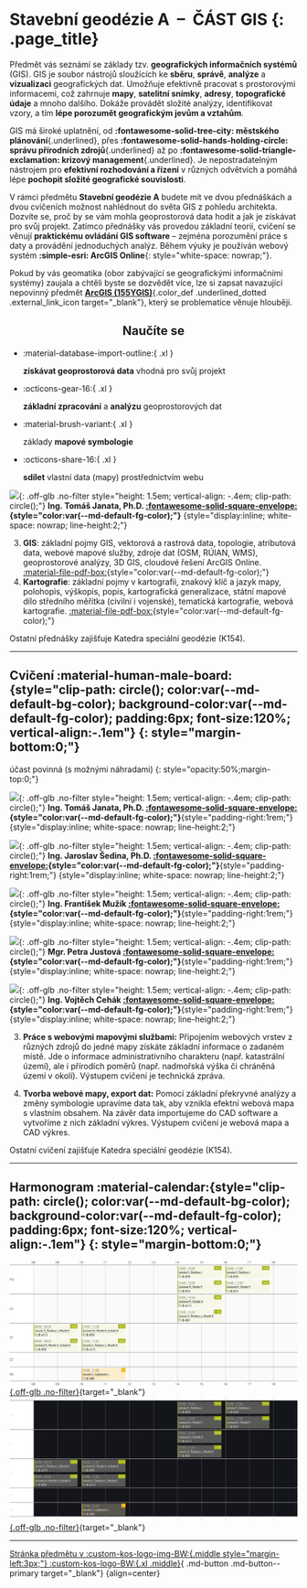 
# Stavební geodézie A &nbsp;–&nbsp; ČÁST GIS {: .page_title}

Předmět vás seznámí se základy tzv. __geografických informačních systémů__ (GIS). GIS je soubor nástrojů sloužících ke __sběru__, __správě__, __analýze__ a __vizualizaci__ geografických dat. Umožňuje efektivně pracovat s prostorovými informacemi, což zahrnuje __mapy__, __satelitní snímky__, __adresy__, __topografické údaje__ a mnoho dalšího. Dokáže provádět složité analýzy, identifikovat vzory, a tím __lépe porozumět geografickým jevům a vztahům__.

GIS má široké uplatnění, od __:fontawesome-solid-tree-city: městského plánování__{.underlined}, přes __:fontawesome-solid-hands-holding-circle: správu přírodních zdrojů__{.underlined} až po __:fontawesome-solid-triangle-exclamation: krizový management__{.underlined}. Je nepostradatelným nástrojem pro __efektivní rozhodování a řízení__ v různých odvětvích a pomáhá lépe __pochopit složité geografické souvislosti__.

V rámci předmětu __Stavební geodézie A__ budete mít ve dvou přednáškách a dvou cvičeních možnost nahlédnout do světa GIS z pohledu architekta. Dozvíte se, proč by se vám mohla geoprostorová data hodit a jak je získávat pro svůj projekt. Zatímco přednášky vás provedou základní teorií, cvičení se věnují __praktickému ovládání GIS software__ – zejména porozumění práce s daty a provádění jednoduchých analýz. Během výuky je používán webový systém __:simple-esri: ArcGIS Online__{: style="white-space: nowrap;"}.

Pokud by vás geomatika (obor zabývající se geografickými informačními systémy) zaujala a chtěli byste se dozvědět více, lze si zapsat navazující nepovinný předmět [__ArcGIS (155YGIS)__](https://kos.cvut.cz/course-syllabus/155YGIS/ "stránka předmětu v KOS"){.color_def .underlined_dotted .external_link_icon target="_blank"}, který se problematice věnuje hlouběji.

<h2 style="text-align:center;">Naučíte se</h2>
<!-- styl je zde pridany HTML tagem (ne pomoci '##'), aby se text neobjevil v tabulce obsahu vlevo na strance -->

<div class="grid cards grid_icon_info smaller_padding" markdown> <!-- specificky format gridu (trida "grid_icon_info") na miru uvodni strance predmetu -->

-   :material-database-import-outline:{ .xl }

    __získávat geoprostorová data__ vhodná pro svůj projekt

-   :octicons-gear-16:{ .xl }

    __základní zpracování__ a __analýzu__ geoprostorových dat

-   :material-brush-variant:{ .xl }

    základy __mapové symbologie__

-   :octicons-share-16:{ .xl }

    __sdílet__ vlastní data (mapy) prostřednictvím webu

</div>
<!--
<div class="gallery_container" markdown>
![](./assets/index/01.jpg){: .no-filter }
![](./assets/index/02.jpg){: .no-filter }
![](./assets/index/03.jpg){: .no-filter }
![](./assets/index/04.jpg){: .no-filter }
![](./assets/index/05.jpg){: .no-filter }
![](./assets/index/06.jpg){: .no-filter }
![](./assets/index/07.jpg){: .no-filter }
![](./assets/index/08.jpg){: .no-filter }
![](./assets/index/09.jpg){: .no-filter }
![](./assets/index/10.jpg){: .no-filter }
![](./assets/index/11.jpg){: .no-filter }
![](./assets/index/12.jpg){: .no-filter }
</div>
-->
<!-- ## Doporučená literatura

1. Kolář, J.: Geografické informační systémy 10. Vydavatelství ČVUT, Praha 1998.
2. Rapant, P. (2006): Geoinformatika a geoinformační technologie. VŠB-TU Ostrava, 500 str. ISBN 80-248-1264-9.
3. Břehovský, M., Jedlička, K. (2005): Přednáškové texty pro Úvod do GIS. ZČU Plzeň, 116 s.
4. Hrubý M.: Geografické Informační Systémy (GIS) - Studijní opora. VÚT v Brně, 91 str.
5. Tuček J.: Geografické informační systémy, Praha Computer Press, 1998. -->

---

## Přednášky :material-lectern:{style="clip-path: circle(); color:var(--md-default-bg-color); background-color:var(--md-default-fg-color); padding:6px; font-size:120%; vertical-align:-.1em"} {: style="margin-bottom:0;"}

účast doporučená
{: style="opacity:50%;margin-top:0;"}

![](https://geomatics.fsv.cvut.cz/wp-content/uploads/2022/01/03-edit_export@0.5x-1.jpg){: .off-glb .no-filter style="height: 1.5em; vertical-align: -.4em; clip-path: circle();"}
__prof. Ing. Jiří Cajthaml, Ph.D. [:fontawesome-solid-square-envelope:](mailto:jiri.cajthaml@fsv.cvut.cz "jiri.cajthaml@fsv.cvut.cz"){style="color:var(--md-default-fg-color);"}__{style="padding-right:1rem;"}
{style="display:inline; white-space: nowrap; line-height:2;"}
<!-- kvuli zobrazovani na mobilu -->

![](https://geomatics.fsv.cvut.cz/wp-content/uploads/2022/01/iconmonstr-user-male-thin.png){: .off-glb .no-filter style="height: 1.5em; vertical-align: -.4em; clip-path: circle();"} __Ing. Tomáš Janata, Ph.D. [:fontawesome-solid-square-envelope:](mailto:tomas.janata@fsv.cvut.cz "tomas.janata@fsv.cvut.cz"){style="color:var(--md-default-fg-color);"}__
{style="display:inline; white-space: nowrap; line-height:2;"}
<!-- kvuli zobrazovani na mobilu -->

3. __GIS__: základní pojmy GIS, vektorová a rastrová data, topologie, atributová data, webové mapové služby, zdroje dat (OSM, RÚIAN, WMS), geoprostorové analýzy, 3D GIS, cloudové řešení ArcGIS Online. [:material-file-pdf-box:](# "stažení prezentace"){style="color:var(--md-default-fg-color);"}
4. __Kartografie__: základní pojmy v kartografii, znakový klíč a jazyk mapy, polohopis, výškopis, popis, kartografická generalizace, státní mapové dílo středního měřítka (civilní i vojenské), tematická kartografie, webová kartografie. [:material-file-pdf-box:](# "stažení prezentace"){style="color:var(--md-default-fg-color);"}

Ostatní přednášky zajišťuje Katedra speciální geodézie (K154).

---

## Cvičení :material-human-male-board:{style="clip-path: circle(); color:var(--md-default-bg-color); background-color:var(--md-default-fg-color); padding:6px; font-size:120%; vertical-align:-.1em"} {: style="margin-bottom:0;"}

účast povinná (s možnými náhradami)
{: style="opacity:50%;margin-top:0;"}

![](https://geomatics.fsv.cvut.cz/wp-content/uploads/2022/01/iconmonstr-user-male-thin.png){: .off-glb .no-filter style="height: 1.5em; vertical-align: -.4em; clip-path: circle();"}
__Ing. Tomáš Janata, Ph.D. [:fontawesome-solid-square-envelope:](mailto:tomas.janata@fsv.cvut.cz "tomas.janata@fsv.cvut.cz"){style="color:var(--md-default-fg-color);"}__{style="padding-right:1rem;"}
{style="display:inline; white-space: nowrap; line-height:2;"}
<!-- kvuli zobrazovani na mobilu -->

![](https://geomatics.fsv.cvut.cz/wp-content/uploads/2022/01/iconmonstr-user-male-thin.png){: .off-glb .no-filter style="height: 1.5em; vertical-align: -.4em; clip-path: circle();"}
__Ing. Jaroslav Šedina, Ph.D. [:fontawesome-solid-square-envelope:](mailto:jaroslav.sedina@fsv.cvut.cz "jaroslav.sedina@fsv.cvut.cz"){style="color:var(--md-default-fg-color);"}__{style="padding-right:1rem;"}
{style="display:inline; white-space: nowrap; line-height:2;"}
<!-- kvuli zobrazovani na mobilu -->

![](https://geomatics.fsv.cvut.cz/wp-content/uploads/2022/01/03-edit_export@0.75x-4.jpg){: .off-glb .no-filter style="height: 1.5em; vertical-align: -.4em; clip-path: circle();"}
__Ing. František Mužík [:fontawesome-solid-square-envelope:](mailto:frantisek.muzik@fsv.cvut.cz "frantisek.muzik@fsv.cvut.cz"){style="color:var(--md-default-fg-color);"}__{style="padding-right:1rem;"}
{style="display:inline; white-space: nowrap; line-height:2;"}
<!-- kvuli zobrazovani na mobilu -->

![](https://geomatics.fsv.cvut.cz/wp-content/uploads/2022/01/03-edit_export@0.5x-16.jpg){: .off-glb .no-filter style="height: 1.5em; vertical-align: -.4em; clip-path: circle();"}
__Mgr. Petra Justová [:fontawesome-solid-square-envelope:](mailto:petra.justova@fsv.cvut.cz "petra.justova@fsv.cvut.cz"){style="color:var(--md-default-fg-color);"}__{style="padding-right:1rem;"}
{style="display:inline; white-space: nowrap; line-height:2;"}
<!-- kvuli zobrazovani na mobilu -->

![](https://geomatics.fsv.cvut.cz/wp-content/uploads/2022/01/03-edit_export@0.3x.jpg){: .off-glb .no-filter style="height: 1.5em; vertical-align: -.4em; clip-path: circle();"}
__Ing. Vojtěch Cehák [:fontawesome-solid-square-envelope:](mailto:vojtech.cehak@fsv.cvut.cz "vojtech.cehak@fsv.cvut.cz"){style="color:var(--md-default-fg-color);"}__{style="padding-right:1rem;"}
{style="display:inline; white-space: nowrap; line-height:2;"}
<!-- kvuli zobrazovani na mobilu -->

3. __Práce s webovými mapovými službami:__ Připojením webových vrstev z různých zdrojů do jedné mapy získáte základní informace o zadaném místě. Jde o informace administrativního charakteru (např. katastrální území), ale i přírodích poměrů (např. nadmořská výška či chráněná území v okolí). Výstupem cvičení je technická zpráva.

4. __Tvorba webové mapy, export dat:__ Pomocí základní překryvné analýzy a změny symbologie upravíme data tak, aby vznikla efektní webová mapa s vlastním obsahem. Na závěr data importujeme do CAD software a vytvoříme z nich základní výkres. Výstupem cvičení je webová mapa a CAD výkres.

Ostatní cvičení zajišťuje Katedra speciální geodézie (K154).

---

## Harmonogram :material-calendar:{style="clip-path: circle(); color:var(--md-default-bg-color); background-color:var(--md-default-fg-color); padding:6px; font-size:120%; vertical-align:-.1em"} {: style="margin-bottom:0;"}

[![](./assets/index/schedule_light.svg#only-light){.off-glb .no-filter}](https://kos.cvut.cz/schedule/course/154SGEA/semester/B232){target="_blank"}
[![](./assets/index/schedule_dark.svg#only-dark){.off-glb .no-filter}](https://kos.cvut.cz/schedule/course/154SGEA/semester/B232){target="_blank"}

---

[Stránka předmětu v :custom-kos-logo-img-BW:{.middle style="margin-left:3px;"} :custom-kos-logo-BW:{.xl .middle}](https://kos.cvut.cz/course-syllabus/154SGEA/B232){ .md-button .md-button--primary target="_blank"}
{align=center}

<br>
